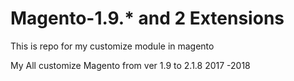 # Magento-1.9.* and 2 Extensions
This is repo for my customize module in magento

My All customize Magento from ver 1.9 to 2.1.8 2017 -2018 
